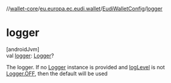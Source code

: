 //[wallet-core](../../../index.md)/[eu.europa.ec.eudi.wallet](../index.md)/[EudiWalletConfig](index.md)/[logger](logger.md)

# logger

[androidJvm]\
val [logger](logger.md): [Logger](../../eu.europa.ec.eudi.wallet.logging/-logger/index.md)?

The logger. If no [Logger](../../eu.europa.ec.eudi.wallet.logging/-logger/index.md) instance is provided
and [logLevel](log-level.md) is not [Logger.OFF](../../eu.europa.ec.eudi.wallet.logging/-logger/-companion/-o-f-f.md),
then the default will be used
